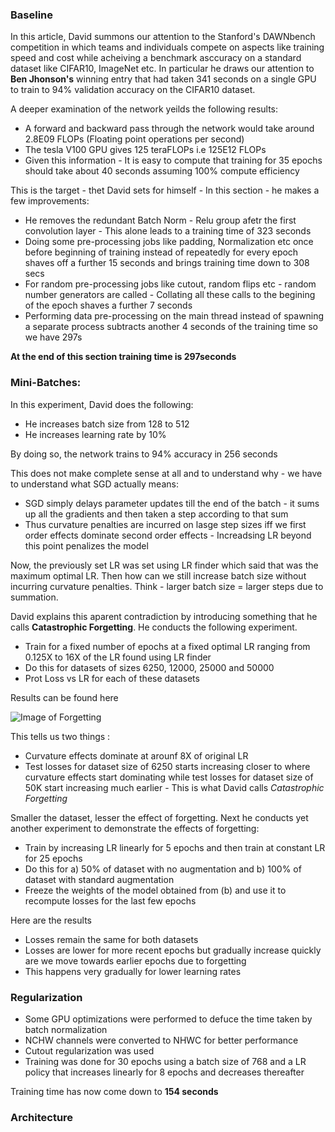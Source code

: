 
### Baseline

In this article, David summons our attention to the Stanford's DAWNbench competition in which teams and individuals compete on aspects like training speed and cost while acheiving a benchmark asccuracy on a standard dataset like CIFAR10, ImageNet etc. In particular he draws our attention to **Ben Jhonson's** winning entry that had taken 341 seconds on a single GPU to train to 94% validation accuracy on the CIFAR10 dataset.

A deeper examination of the network yeilds the following results:
- A forward and backward pass through the network would take around 2.8E09 FLOPs (Floating point operations per second)
- The tesla V100 GPU gives 125 teraFLOPs i.e 125E12 FLOPs
- Given this information - It is easy to compute that training for 35 epochs should take about 40 seconds assuming 100% compute efficiency

This is the target - thet David sets for himself - In this section - he makes a few improvements:

- He removes the redundant Batch Norm - Relu group afetr the first convolution layer - This alone leads to a training time of 323 seconds
- Doing some pre-processing jobs like padding, Normalization etc once before beginning of training instead of repeatedly for every epoch shaves off a further 15 seconds and brings training time down to 308 secs
- For random pre-processing jobs like cutout, random flips etc - random number generators are called - Collating all these calls to the begining of the epoch shaves a further 7 seconds 
- Performing data pre-processing on the main thread instead of spawning a separate process subtracts another 4 seconds of the training time so we have 297s 

**At the end of this section training time is 297seconds**

### Mini-Batches:

In this experiment, David does the following:
- He increases batch size from 128 to 512
- He increases learning rate by 10%

By doing so, the network trains to 94% accuracy in 256 seconds

This does not make complete sense at all and to understand why - we have to understand what SGD actually means:

- SGD simply delays parameter updates till the end of the batch - it sums up all the gradients and then taken a step according to that sum
- Thus curvature penalties are incurred on lasge step sizes iff we first order effects dominate second order effects - Increadsing LR beyond this point penalizes the model

Now, the previously set LR was set using LR finder which said that was the maximum optimal LR. Then how can we still increase batch size without incurring curvature penalties. Think - larger batch size = larger steps due to summation.

David explains this aparent contradiction by introducing something that he calls **Catastrophic Forgetting**. He conducts the following experiment.

- Train for a fixed number of epochs at a fixed optimal LR ranging from 0.125X to 16X of the LR found using LR finder
- Do this for datasets of sizes 6250, 12000, 25000 and 50000
- Prot Loss vs LR for each of these datasets

Results can be found here

![Image of Forgetting](https://github.com/anubhavsatpathy/EVA/tree/master/Session%2012)

This tells us two things :

- Curvature effects dominate at arounf 8X of original LR
- Test losses for dataset size of 6250 starts increasing closer to where curvature effects start dominating while test losses for dataset size of 50K start increasing much earlier - This is what David calls *Catastrophic Forgetting*

Smaller the dataset, lesser the effect of forgetting. Next he conducts yet another experiment to demonstrate the effects of forgetting:

- Train by increasing LR linearly for 5 epochs and then train at constant LR for 25 epochs
- Do this for a) 50% of dataset with no augmentation and b) 100% of dataset with standard augmentation
- Freeze the weights of the model obtained from (b) and use it to recompute losses for the last few epochs

Here are the results 

- Losses remain the same for both datasets
- Losses are lower for more recent epochs but gradually increase quickly are we move towards earlier epochs due to forgetting
- This happens very gradually for lower learning rates

### Regularization

- Some GPU optimizations were performed to defuce the time taken by batch normalization 
- NCHW channels were converted to NHWC for better performance
- Cutout regularization was used
- Training was done for 30 epochs using a batch size of 768 and a LR policy that increases linearly for 8 epochs and decreases thereafter

Training time has now come down to **154 seconds**

### Architecture




